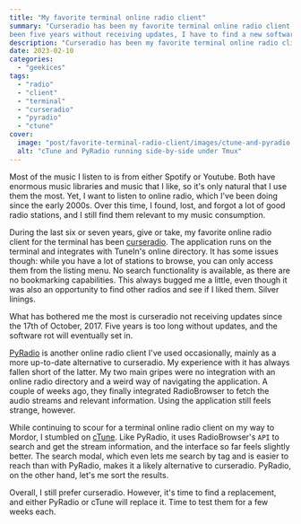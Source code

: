 ```yaml
---
title: "My favorite terminal online radio client"
summary: "Curseradio has been my favorite terminal online radio client for several years. Having
been five years without receiving updates, I have to find a new software to replace it."
description: "Curseradio has been my favorite terminal online radio client for several years. Having been five years without receiving updates, I have to find a new software to replace it."
date: 2023-02-10
categories:
  - "geekices"
tags:
  - "radio"
  - "client"
  - "terminal"
  - "curseradio"
  - "pyradio"
  - "ctune"
cover:
  image: "post/favorite-terminal-radio-client/images/ctune-and-pyradio.webp"
  alt: "cTune and PyRadio running side-by-side under Tmux"
---
```


Most of the music I listen to is from either Spotify or Youtube. Both have enormous music libraries and music that I like, so it's only natural that I use them the most. Yet, I want to listen to online radio, which I've been doing since the early 2000s. Over this time, I found, lost, and forgot a lot of good radio stations, and I still find them relevant to my music consumption.

During the last six or seven years, give or take, my favorite online radio client for the terminal has been [curseradio](https://github.com/chronitis/curseradio). The application runs on the terminal and integrates with TuneIn's online directory. It has some issues though: while you have a lot of stations to browse, you can only access them from the listing menu. No search functionality is available, as there are no bookmarking capabilities. This always bugged me a little, even though it was also an opportunity to find other radios and see if I liked them. Silver linings.

What has bothered me the most is curseradio not receiving updates since the 17th of October, 2017. Five years is too long without updates, and the software rot will eventually set in.

[PyRadio](https://github.com/coderholic/pyradio/blob/master/radio-browser.md) is another online radio client I've used occasionally, mainly as a more up-to-date alternative to curseradio. My experience with it has always fallen short of the latter. My two main gripes were no integration with an online radio directory and a weird way of navigating the application. A couple of weeks ago, they finally integrated RadioBrowser to fetch the audio streams and relevant information. Using the application still feels strange, however.

While continuing to scour for a terminal online radio client on my way to Mordor, I stumbled on [cTune](https://github.com/An7ar35/ctune). Like PyRadio, it uses RadioBrowser's `API` to search and get the stream information, and the interface so far feels slightly better. The search modal, which even lets me search by tag and is easier to reach than with PyRadio, makes it a likely alternative to curseradio. PyRadio, on the other hand, let's me sort the results.

Overall, I still prefer curseradio. However, it's time to find a replacement, and either PyRadio or cTune will replace it. Time to test them for a few weeks each.
